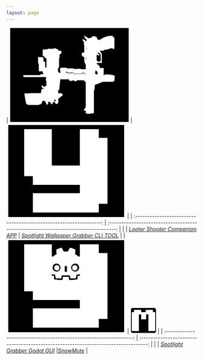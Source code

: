```yaml
---
layout: page
---
```


|             ![BL3ICON.PNG](assets/img/lad/BL3ICON.png)             |                         ![YIcon.PNG](assets/img/YIcon.png)                          |
| :----------------------------------------------------------------: | :---------------------------------------------------------------------------------: |  |
| [*Looter Shooter Companion APP*](https://github.com/Hoodstrats/L.A.D) | [*Spotlight Wallpaper Grabber CLI TOOL*](https://www.nuget.org/packages/SpotYoink/) |
|             ![YIconGodot.PNG](assets/img/YIconGodot.png)             |             ![MicMuterIcon.PNG](assets/img/Snowball.png)              |
| :----------------------------------------------------------------: | :---------------------------------------------------------------------------------: |  |
| [*Spotlight Grabber Godot GUI*](https://github.com/Hoodstrats/SpotYoinkGD) |[*SnowMute*](https://github.com/Hoodstrats/SnowMute) |